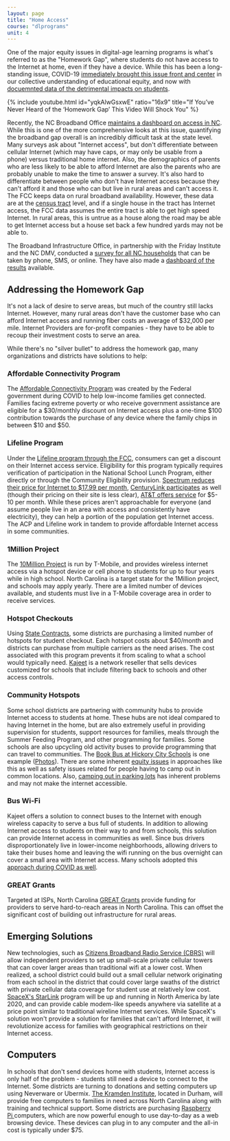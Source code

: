 ```yaml
---
layout: page
title: "Home Access"
course: "dlprograms"
unit: 4
---
```


One of the major equity issues in digital-age learning programs is what's referred to as the "Homework Gap", where students do not have access to the Internet at home, even if they have a device. While this has been a long-standing issue, COVID-19 [immediately brought this issue front and center][1] in our collective understanding of educational equity, and now with [docuemnted data of the detrimental impacts on students](https://drive.google.com/file/d/1RKgq1zhbOD8iFqYdc7xpktb6-dlMypau/view).

{% include youtube.html id="yqkAlwGsxwE" ratio="16x9" title="If You’ve Never Heard of the ‘Homework Gap’ This Video Will Shock You" %}

Recently, the NC Broadband Office [maintains a dashboard on access in NC](https://www.ncbroadband.gov/data-reports). While this is one of the more comprehensive looks at this issue, quantifying the broadband gap overall is an incredibly difficult task at the state level. Many surveys ask about "Internet access", but don't differentiate between cellular Internet (which may have caps, or may only be usable from a phone) versus traditional home internet. Also, the demographics of parents who are less likely to be able to afford Internet are also the parents who are probably unable to make the time to answer a survey. It's also hard to differentiate between people who don't have Internet access because they can't afford it and those who can but live in rural areas and can't access it. The FCC keeps data on rural broadband availability. However, these data are at the [census tract][3] level, and if a single house in the tract has Internet access, the FCC data assumes the entire tract is able to get high speed Internet. In rural areas, this is untrue as a house along the road may be able to get Internet access but a house set back a few hundred yards may not be able to. 

The Broadband Infrastructure Office, in partnership with the Friday Institute and the NC DMV, conducted a [survey for all NC households](https://www.ncbroadband.gov/north-carolina-broadband-survey) that can be taken by phone, SMS, or online. They have also made a [dashboard of the results](https://www.ncbroadband.gov/broadband-survey/broadband-survey-dashboards) available. 

## Addressing the Homework Gap
It's not a lack of desire to serve areas, but much of the country still lacks Internet. However, many rural areas don't have the customer base who can afford Internet access and running fiber costs an average of $32,000 per mile. Internet Providers are for-profit companies - they have to be able to recoup their investment costs to serve an area. 

While there's no "silver bullet" to address the homework gap, many organizations and districts have solutions to help:

### Affordable Connectivity Program
The [Affordable Connectivity Program](https://www.fcc.gov/acp) was created by the Federal government during COVID to help low-income families get connected. Families facing extreme poverty or who receive government assistance are eligible for a $30/monthly discount on Internet access plus a one-time $100 contribution towards the purchase of any device where the family chips in between $10 and $50. 

### Lifeline Program
Under the [Lifeline program through the FCC][4], consumers can get a discount on their Internet access service. Eligibility for this program typically requires verification of participation in the National School Lunch Program, either directly or through the Community Eligibility provision. [Spectrum reduces their price for Internet to $17.99 per month][5], [CenturyLink participates][6] as well (though their pricing on their site is less clear), [AT&T offers service][7] for $5-10 per month. While these prices aren't approachable for everyone (and assume people live in an area with access and consistently have electricity), they can help a portion of the population get Internet access. The ACP and Lifeline work in tandem to provide affordable Internet access in some communities.

### 1Million Project
The [10Million Project][8] is run by T-Mobile, and provides wireless internet access via a hotspot device or cell phone to students for up to four years while in high school. North Carolina is a target state for the 1Million project, and schools may apply yearly. There are a limited number of devices available, and students must live in a T-Mobile coverage area in order to receive services.

### Hotspot Checkouts
Using [State Contracts][9], some districts are purchasing a limited number of hotspots for student checkout. Each hotspot costs about $40/month and districts can purchase from multiple carriers as the need arises. The cost associated with this program prevents it from scaling to what a school would typically need. [Kajeet][10] is a network reseller that sells devices customized for schools that include filtering back to schools and other access controls. 

### Community Hotspots
Some school districts are partnering with community hubs to provide Internet access to students at home. These hubs are not ideal compared to having Internet in the home, but are also extremely useful in providing supervision for students, support resources for families, meals through the Summer Feeding Program, and other programming for families. Some schools are also upcycling old activity buses to provide programming that can travel to communities. The [Book Bus at Hickory City Schools][11] is one example ([Photos][12]). There are some inherent [equity issues](https://www.usatoday.com/story/news/education/2020/04/01/coronavirus-internet-speed-broadband-online-learning-school-closures/5091051002/) in approaches like this as well as safety issues related for people having to camp out in common locations. Also, [camping out in parking lots](https://www.nytimes.com/2020/05/05/technology/parking-lots-wifi-coronavirus.html) has inherent problems and may not make the internet accessible.

### Bus Wi-Fi
Kajeet offers a solution to connect buses to the Internet with enough wireless capacity to serve a bus full of students. In addition to allowing Internet access to students on their way to and from schools, this solution can provide Internet access in communities as well. Since bus drivers disproportionately live in lower-income neighborhoods, allowing drivers to take their buses home and leaving the wifi running on the bus overnight can cover a small area with Internet access. Many schools adopted this [approach during COVID as well](https://www.ncbroadband.gov/covid-19/wi-fi-bus-partnership). 

### GREAT Grants 
Targeted at ISPs, North Carolina [GREAT Grants](https://www.ncbroadband.gov/grants/other-resources/great-grant-state) provide funding for providers to serve hard-to-reach areas in North Carolina. This can offset the significant cost of building out infrastructure for rural areas. 

## Emerging Solutions
New technologies, such as [Citizens Broadband Radio Service (CBRS)][13] will allow independent providers to set up small-scale private cellular towers that can cover larger areas than traditional wifi at a lower cost. When realized, a school district could build out a small cellular network originating from each school in the district that could cover large swaths of the district with private cellular data coverage for student use at relatively low cost. [SpaceX's StarLink][14] program will be up and running in North America by late 2020, and can provide cable modem-like speeds anywhere via satellite at a price point similar to traditional wireline Internet services. While SpaceX's solution won't provide a solution for families that can't afford Internet, it will revolutionize access for families with geographical restrictions on their Internet access. 

## Computers
In schools that don't send devices home with students, Internet access is only half of the problem - students still need a device to connect to the Internet. Some districts are turning to donations and setting computers up using Neverware or Ubermix. [The Kramden Institute][15], located in Durham, will provide free computers to families in need across North Carolina along with training and technical support. Some districts are purchasing [Raspberry Pi ][16]computers, which are now powerful enough to use day-to-day as a web browsing device. These devices can plug in to any computer and the all-in cost is typically under $75. 

[1]:	https://www.crpe.org/thelens/digital-divide-among-students-during-covid-19-who-has-access-who-doesnt
[2]:	https://www.ncbroadband.gov/wp-content/uploads/2019/02/Broadband-Homework-Gap-Report_2019-web.pdf
[3]:	https://libguides.lib.msu.edu/tracts
[4]:	https://www.lifelinesupport.org
[5]:	https://www.spectrum.com/browse/content/spectrum-internet-assist.html
[6]:	https://www.centurylink.com/aboutus/community/community-development/lifeline.html
[7]:	https://www.att.com/shop/internet/access/#!/
[8]:	https://www.t-mobile.com/business/education/project-10-million
[9]:	https://it.nc.gov/services/telecom/cellular-telephone
[10]:	https://www.kajeet.net/plans
[11]:	https://docs.google.com/document/d/1kR2a_9awDy6_326OE_4GVUP-vQhDrX3bJ_ctjJVVb9E/edit
[12]:	https://www.facebook.com/hickoryschools/posts/10154419862522273
[13]:	https://en.wikipedia.org/wiki/Citizens_Broadband_Radio_Service
[14]:	https://en.wikipedia.org/wiki/SpaceX_Starlink
[15]:	https://kramden.org
[16]:	http://raspberrypi.org